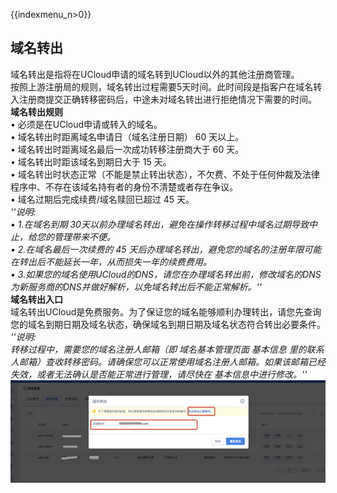 {{indexmenu_n>0}}

## 域名转出

域名转出是指将在UCloud申请的域名转到UCloud以外的其他注册商管理。  
按照上游注册局的规则，域名转出过程需要5天时间。此时间段是指客户在域名转入注册商提交正确转移密码后，中途未对域名转出进行拒绝情况下需要的时间。  
**域名转出规则**  
• 必须是在UCloud申请或转入的域名。  
• 域名转出时距离域名申请日（域名注册日期） 60 天以上。  
• 域名转出时距离域名最后一次成功转移注册商大于 60 天。  
• 域名转出时距该域名到期日大于 15 天。  
• 域名转出时状态正常（不能是禁止转出状态），不欠费、不处于任何仲裁及法律程序中、不存在该域名持有者的身份不清楚或者存在争议。  
• 域名过期后完成续费/域名赎回已超过 45 天。  
*''说明:  
• 1.在域名到期 30天以前办理域名转出，避免在操作转移过程中域名过期导致中止，给您的管理带来不便。  
• 2.在域名最后一次续费的 45 天后办理域名转出，避免您的域名的注册年限可能在转出后不能延长一年，从而损失一年的续费费用。  
•
3.如果您的域名使用UCloud的DNS，请您在办理域名转出前，修改域名的DNS为新服务商的DNS并做好解析，以免域名转出后不能正常解析。''*  
**域名转出入口**  
域名转出UCloud是免费服务。为了保证您的域名能够顺利办理转出，请您先查询您的域名到期日期及域名状态，确保域名到期日期及域名状态符合转出必要条件。  
*''说明:  
转移过程中，需要您的域名注册人邮箱（即 域名基本管理页面 基本信息
里的联系人邮箱）查收转移密码。请确保您可以正常使用域名注册人邮箱。如果该邮箱已经失效，或者无法确认是否能正常进行管理，请尽快在
基本信息中进行修改。''*  
![](/images/transfer/4.png)
